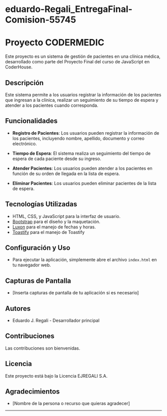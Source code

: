 # eduardo-Regali_EntregaFinal-Comision-55745

# Proyecto CODERMEDIC

Este proyecto es un sistema de gestión de pacientes en una clínica médica, desarrollado como parte del Proyecto Final del curso de JavaScript en CoderHouse.

## Descripción

Este sistema permite a los usuarios registrar la información de los pacientes que ingresan a la clínica, realizar un seguimiento de su tiempo de espera y atender a los pacientes cuando corresponda. 

## Funcionalidades

- **Registro de Pacientes**: Los usuarios pueden registrar la información de los pacientes, incluyendo nombre, apellido, documento y correo electrónico.

- **Tiempo de Espera**: El sistema realiza un seguimiento del tiempo de espera de cada paciente desde su ingreso.

- **Atender Pacientes**: Los usuarios pueden atender a los pacientes en función de su orden de llegada en la lista de espera.

- **Eliminar Pacientes**: Los usuarios pueden eliminar pacientes de la lista de espera.

## Tecnologías Utilizadas

- HTML, CSS, y JavaScript para la interfaz de usuario.
- [Bootstrap](https://getbootstrap.com/) para el diseño y la maquetación.
- [Luxon](https://moment.github.io/luxon/) para el manejo de fechas y horas.
- [Toastify](https://github.com/apvarun/toastify-js/blob/master/README.md) para el manejo de Toastify


## Configuración y Uso

- Para ejecutar la aplicación, simplemente abre el archivo `index.html` en tu navegador web.

## Capturas de Pantalla

- [Inserta capturas de pantalla de tu aplicación si es necesario]

## Autores

- Eduardo J. Regali - Desarrollador principal

## Contribuciones

Las contribuciones son bienvenidas.

## Licencia

Este proyecto está bajo la Licencia EJREGALI S.A. 

## Agradecimientos

- [Nombre de la persona o recurso que quieras agradecer]

---
